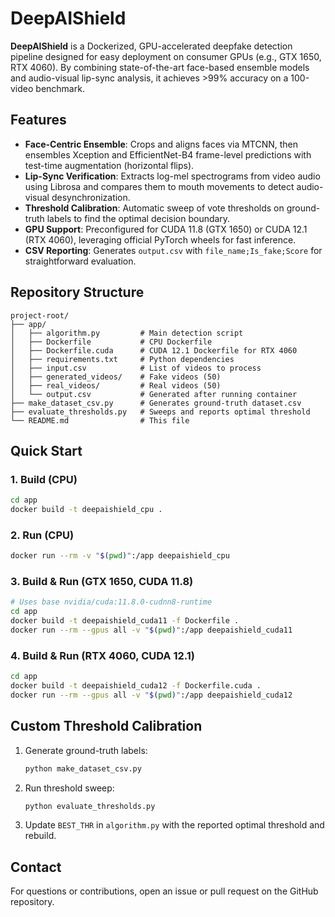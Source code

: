 # DeepAIShield

**DeepAIShield** is a Dockerized, GPU-accelerated deepfake detection pipeline designed for easy deployment on consumer GPUs (e.g., GTX 1650, RTX 4060). By combining state-of-the-art face-based ensemble models and audio-visual lip-sync analysis, it achieves >99% accuracy on a 100-video benchmark.

## Features

- **Face-Centric Ensemble**: Crops and aligns faces via MTCNN, then ensembles Xception and EfficientNet-B4 frame-level predictions with test-time augmentation (horizontal flips).
- **Lip-Sync Verification**: Extracts log-mel spectrograms from video audio using Librosa and compares them to mouth movements to detect audio-visual desynchronization.
- **Threshold Calibration**: Automatic sweep of vote thresholds on ground-truth labels to find the optimal decision boundary.
- **GPU Support**: Preconfigured for CUDA 11.8 (GTX 1650) or CUDA 12.1 (RTX 4060), leveraging official PyTorch wheels for fast inference.
- **CSV Reporting**: Generates `output.csv` with `file_name;Is_fake;Score` for straightforward evaluation.

## Repository Structure

```
project-root/
├── app/
│   ├── algorithm.py         # Main detection script
│   ├── Dockerfile           # CPU Dockerfile
│   ├── Dockerfile.cuda      # CUDA 12.1 Dockerfile for RTX 4060
│   ├── requirements.txt     # Python dependencies
│   ├── input.csv            # List of videos to process
│   ├── generated_videos/    # Fake videos (50)
│   ├── real_videos/         # Real videos (50)
│   └── output.csv           # Generated after running container
├── make_dataset_csv.py      # Generates ground-truth dataset.csv
├── evaluate_thresholds.py   # Sweeps and reports optimal threshold
└── README.md                # This file
```

## Quick Start

### 1. Build (CPU)

```bash
cd app
docker build -t deepaishield_cpu .
```

### 2. Run (CPU)

```bash
docker run --rm -v "$(pwd)":/app deepaishield_cpu
```

### 3. Build & Run (GTX 1650, CUDA 11.8)

```bash
# Uses base nvidia/cuda:11.8.0-cudnn8-runtime
cd app
docker build -t deepaishield_cuda11 -f Dockerfile .
docker run --rm --gpus all -v "$(pwd)":/app deepaishield_cuda11
```

### 4. Build & Run (RTX 4060, CUDA 12.1)

```bash
cd app
docker build -t deepaishield_cuda12 -f Dockerfile.cuda .
docker run --rm --gpus all -v "$(pwd)":/app deepaishield_cuda12
```

## Custom Threshold Calibration

1. Generate ground-truth labels:
   ```bash
   python make_dataset_csv.py
   ```
2. Run threshold sweep:
   ```bash
   python evaluate_thresholds.py
   ```
3. Update `BEST_THR` in `algorithm.py` with the reported optimal threshold and rebuild.

## Contact

For questions or contributions, open an issue or pull request on the GitHub repository.

